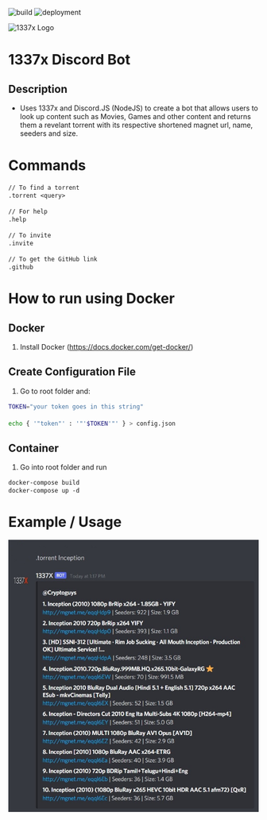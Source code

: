 ![build](https://github.com/brandongallagher1999/1337x-Bot/actions/workflows/ci.yml/badge.svg) ![deployment](https://github.com/brandongallagher1999/1337x-Bot/actions/workflows/azure.yml/badge.svg)

![1337x Logo](https://duckduckgo.com/i/e4d3d1a0.png)

# 1337x Discord Bot

## Description

- Uses 1337x and Discord.JS (NodeJS) to create a bot that allows users to look up content such as Movies, Games and other content and returns them a revelant
  torrent with its respective shortened magnet url, name, seeders and size.

# Commands

```
// To find a torrent
.torrent <query>

// For help
.help

// To invite
.invite

// To get the GitHub link
.github
```

# How to run using Docker

## Docker

1. Install Docker (https://docs.docker.com/get-docker/)

## Create Configuration File

1. Go to root folder and:
```sh
TOKEN="your token goes in this string"

echo { '"token"' : '"'$TOKEN'"' } > config.json
```

## Container

1. Go into root folder and run

```
docker-compose build
docker-compose up -d
```

# Example / Usage
![Example](/images/example.jpg?raw=true)
